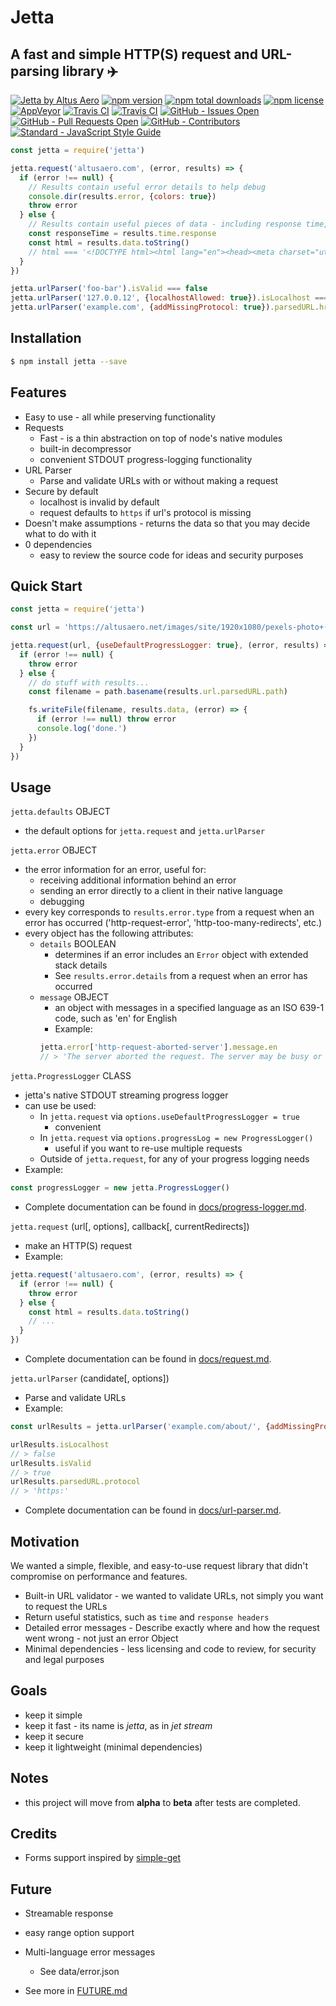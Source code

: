 # Jetta
## A fast and simple HTTP(S) request and URL-parsing library ✈️

[![Jetta by Altus Aero][shield-io-altusaero]][altusaero-github] [![npm version][shield-io-npm-version]][npm] [![npm total downloads][shield-io-npm-total-downloads]][npm] [![npm license][shield-io-npm-license]][npm] [![AppVeyor][shield-io-AppVeyor]][appveyor] [![Travis CI][shield-io-Travis-CI]][travis] [![Travis CI][shield-io-Coveralls]][coveralls] [![GitHub - Issues Open][shield-io-GitHub-Issues-Open]][github-issues] [![GitHub - Pull Requests Open][shield-io-GitHub-Pull-Requests-Open]][github-pulls] [![GitHub - Contributors][shield-io-GitHub-Contributors]][github-graphs-contributors] [![Standard - JavaScript Style Guide][shield-io-standard-style]][standardjs]

[shield-io-altusaero]: https://img.shields.io/badge/altusaero-jetta-4679AB.svg?style=flat-square
[shield-io-npm-version]: https://img.shields.io/npm/v/jetta.svg?style=flat-square
[shield-io-npm-total-downloads]: https://img.shields.io/npm/dt/jetta.svg?style=flat-square
[shield-io-npm-license]: https://img.shields.io/npm/l/jetta.svg?style=flat-square
[shield-io-AppVeyor]: https://img.shields.io/appveyor/ci/DanielBankhead/jetta.svg?style=flat-square&label=appveyor
[shield-io-Travis-CI]: https://img.shields.io/travis/AltusAero/jetta.svg?style=flat-square&label=travis
[shield-io-Coveralls]: https://img.shields.io/coveralls/AltusAero/jetta.svg?style=flat-square
[shield-io-GitHub-Issues-Open]: https://img.shields.io/github/issues-raw/altusaero/jetta.svg?style=flat-square
[shield-io-GitHub-Pull-Requests-Open]: https://img.shields.io/github/issues-pr-raw/altusaero/jetta.svg?style=flat-square
[shield-io-GitHub-Contributors]: https://img.shields.io/github/contributors/altusaero/jetta.svg?style=flat-square
[shield-io-standard-style]: https://img.shields.io/badge/code%20style-standard-brightgreen.svg?style=flat-square

[altusaero-github]: https://github.com/altusaero/
[npm]: https://npmjs.com/package/jetta/
[appveyor]: https://ci.appveyor.com/project/DanielBankhead/jetta
[travis]: https://travis-ci.org/AltusAero/jetta
[coveralls]: https://coveralls.io/github/AltusAero/jetta
[github-issues]: https://github.com/AltusAero/jetta/issues
[github-pulls]: https://github.com/AltusAero/jetta/pulls
[github-graphs-contributors]: https://github.com/AltusAero/jetta/graphs/contributors
[standardjs]: http://standardjs.com/



```js
const jetta = require('jetta')

jetta.request('altusaero.com', (error, results) => {
  if (error !== null) {
    // Results contain useful error details to help debug
    console.dir(results.error, {colors: true})
    throw error
  } else {
    // Results contain useful pieces of data - including response time, response headers, decompression info, and more
    const responseTime = results.time.response
    const html = results.data.toString()
    // html === '<!DOCTYPE html><html lang="en"><head><meta charset="utf-8">...
  }
})

jetta.urlParser('foo-bar').isValid === false
jetta.urlParser('127.0.0.12', {localhostAllowed: true}).isLocalhost === true
jetta.urlParser('example.com', {addMissingProtocol: true}).parsedURL.href === 'https://example.com/'
```


## Installation

```sh
$ npm install jetta --save
```


## Features

- Easy to use - all while preserving functionality
- Requests
  - Fast - is a thin abstraction on top of node's native modules
  - built-in decompressor
  - convenient STDOUT progress-logging functionality
- URL Parser
  - Parse and validate URLs with or without making a request
- Secure by default
  - localhost is invalid by default
  - request defaults to `https` if url's protocol is missing
- Doesn't make assumptions - returns the data so that you may decide what to do with it
- 0 dependencies
  - easy to review the source code for ideas and security purposes


## Quick Start

```js
const jetta = require('jetta')

const url = 'https://altusaero.net/images/site/1920x1080/pexels-photo+(15).jpg'

jetta.request(url, {useDefaultProgressLogger: true}, (error, results) => {
  if (error !== null) {
    throw error
  } else {
    // do stuff with results...
    const filename = path.basename(results.url.parsedURL.path)

    fs.writeFile(filename, results.data, (error) => {
      if (error !== null) throw error
      console.log('done.')
    })
  }
})
```


## Usage

`jetta.defaults` OBJECT
  - the default options for `jetta.request` and `jetta.urlParser`

`jetta.error` OBJECT
  - the error information for an error, useful for:
    - receiving additional information behind an error
    - sending an error directly to a client in their native language
    - debugging
  - every key corresponds to `results.error.type` from a request when an error has occurred ('http-request-error', 'http-too-many-redirects', etc.)
  - every object has the following attributes:
    - `details` BOOLEAN
      - determines if an error includes an `Error` object with extended stack details
      - See `results.error.details` from a request when an error has occurred
    - `message` OBJECT
      - an object with messages in a specified language as an ISO 639-1 code, such as 'en' for English
      - Example:
      ```js
      jetta.error['http-request-aborted-server'].message.en
      // > 'The server aborted the request. The server may be busy or is having trouble with the request parameters.'
      ```

`jetta.ProgressLogger` CLASS
  - jetta's native STDOUT streaming progress logger
  - can use be used:
    - In `jetta.request` via `options.useDefaultProgressLogger = true`
      - convenient
    - In `jetta.request` via `options.progressLog = new ProgressLogger()`
      - useful if you want to re-use multiple requests
    - Outside of `jetta.request`, for any of your progress logging needs
  - Example:
  ```js
  const progressLogger = new jetta.ProgressLogger()
  ```

  - Complete documentation can be found in [docs/progress-logger.md](docs/progress-logger.md).

`jetta.request` (url[, options], callback[, currentRedirects])
  - make an HTTP(S) request
  - Example:
  ```js
  jetta.request('altusaero.com', (error, results) => {
    if (error !== null) {
      throw error
    } else {
      const html = results.data.toString()
      // ...
    }
  })
  ```

  - Complete documentation can be found in [docs/request.md](docs/request.md).

`jetta.urlParser` (candidate[, options])
  - Parse and validate URLs
  - Example:
  ```js
  const urlResults = jetta.urlParser('example.com/about/', {addMissingProtocol: true})

  urlResults.isLocalhost
  // > false
  urlResults.isValid
  // > true
  urlResults.parsedURL.protocol
  // > 'https:'
  ```

  - Complete documentation can be found in [docs/url-parser.md](docs/url-parser.md).

<!-- TODO:
  See [examples](examples).
-->


## Motivation

We wanted a simple, flexible, and easy-to-use request library that didn't compromise on performance and features.
  - Built-in URL validator - we wanted to validate URLs, not simply you want to request the URLs
  - Return useful statistics, such as `time` and `response headers`
  - Detailed error messages - Describe exactly where and how the request went wrong - not just an error Object
  - Minimal dependencies - less licensing and code to review, for security and legal purposes


## Goals
  - keep it simple
  - keep it fast - its name is _jetta_, as in _jet stream_
  - keep it secure
  - keep it lightweight (minimal dependencies)


## Notes
  - this project will move from **alpha** to **beta** after tests are completed.


## Credits
  - Forms support inspired by [simple-get](https://github.com/feross/simple-get/)


## Future
  - Streamable response
  - easy range option support
  - Multi-language error messages
    - See data/error.json

  - See more in [FUTURE.md](FUTURE.md)
